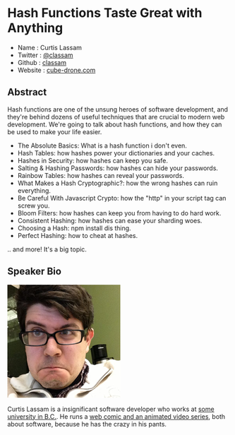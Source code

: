 # Hash Functions Taste Great with Anything

* Name      : Curtis Lassam
* Twitter   : [@classam](http://twitter.com/classam)
* Github    : [classam](http://github.com/classam)
* Website   : [cube-drone.com](http://cube-drone.com)

## Abstract

Hash functions are one of the unsung heroes of software
development, and they're behind dozens of useful techniques that 
are crucial to modern web development. We're going to talk about 
hash functions, and how they can be used to make your life easier. 

* The Absolute Basics: What is a hash function i don't even.
* Hash Tables: how hashes power your dictionaries and your caches.
* Hashes in Security: how hashes can keep you safe.
 * Salting & Hashing Passwords: how hashes can hide your passwords.
 * Rainbow Tables: how hashes can reveal your passwords.
 * What Makes a Hash Cryptographic?: how the wrong hashes can ruin everything.
 * Be Careful With Javascript Crypto: how the "http" in your script tag can screw you. 
* Bloom Filters: how hashes can keep you from having to do hard work.
* Consistent Hashing: how hashes can ease your sharding woes. 
* Choosing a Hash: npm install dis thing.
* Perfect Hashing: how to cheat at hashes.

.. and more! It's a big topic.

## Speaker Bio

![classam](../images/classam.png)

Curtis Lassam is a insignificant software developer who works at [some university in B.C.](http://www.sfu.ca/).
He runs a [web comic and an animated video series](http://cube-drone.com), 
both about software, because he has the crazy in his pants.  

